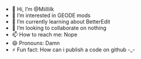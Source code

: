 - 👋 Hi, I’m @Miillilk
- 👀 I’m interested in GEODE mods
- 🌱 I’m currently learning about BetterEdit
- 💞️ I’m looking to collaborate on nothing
- 📫 How to reach me: Nope
- 😄 Pronouns: Damn
- ⚡ Fun fact: How can i publish a code on github -_-

<!---
Miillilk/Miillilk is a ✨ special ✨ repository because its `README.md` (this file) appears on your GitHub profile.
You can click the Preview link to take a look at your changes.
--->
